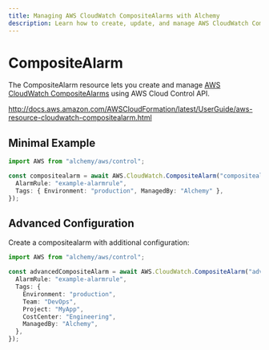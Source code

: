 ```yaml
---
title: Managing AWS CloudWatch CompositeAlarms with Alchemy
description: Learn how to create, update, and manage AWS CloudWatch CompositeAlarms using Alchemy Cloud Control.
---
```


# CompositeAlarm

The CompositeAlarm resource lets you create and manage [AWS CloudWatch CompositeAlarms](https://docs.aws.amazon.com/cloudwatch/latest/userguide/) using AWS Cloud Control API.

http://docs.aws.amazon.com/AWSCloudFormation/latest/UserGuide/aws-resource-cloudwatch-compositealarm.html

## Minimal Example

```ts
import AWS from "alchemy/aws/control";

const compositealarm = await AWS.CloudWatch.CompositeAlarm("compositealarm-example", {
  AlarmRule: "example-alarmrule",
  Tags: { Environment: "production", ManagedBy: "Alchemy" },
});
```

## Advanced Configuration

Create a compositealarm with additional configuration:

```ts
import AWS from "alchemy/aws/control";

const advancedCompositeAlarm = await AWS.CloudWatch.CompositeAlarm("advanced-compositealarm", {
  AlarmRule: "example-alarmrule",
  Tags: {
    Environment: "production",
    Team: "DevOps",
    Project: "MyApp",
    CostCenter: "Engineering",
    ManagedBy: "Alchemy",
  },
});
```

